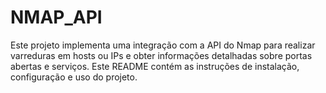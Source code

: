 # NMAP_API
Este projeto implementa uma integração com a API do Nmap para realizar varreduras em hosts ou IPs e obter informações detalhadas sobre portas abertas e serviços. Este README contém as instruções de instalação, configuração e uso do projeto.
